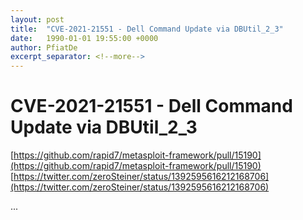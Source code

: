 ```yaml
---
layout: post
title:  "CVE-2021-21551 - Dell Command Update via DBUtil_2_3"
date:   1990-01-01 19:55:00 +0000
author: PfiatDe
excerpt_separator: <!--more-->
---
```


# CVE-2021-21551 - Dell Command Update via DBUtil_2_3
[https://github.com/rapid7/metasploit-framework/pull/15190](https://github.com/rapid7/metasploit-framework/pull/15190)
[https://twitter.com/zeroSteiner/status/1392595616212168706](https://twitter.com/zeroSteiner/status/1392595616212168706)

...
<!--more-->
